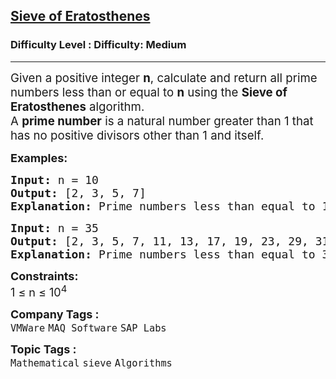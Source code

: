 <h2><a href="https://www.geeksforgeeks.org/problems/sieve-of-eratosthenes5242/1?page=2&company=SAP%20Labs&sortBy=submissions">Sieve of Eratosthenes</a></h2><h3>Difficulty Level : Difficulty: Medium</h3><hr><div class="problems_problem_content__Xm_eO"><p data-start="24" data-end="165"><span style="font-size: 14pt;">Given a positive integer <strong>n</strong>, calculate and return all prime numbers less than or equal to <strong>n</strong> using the <strong data-start="129" data-end="154">Sieve of Eratosthenes</strong> algorithm.<br></span><span style="font-size: 14pt;">A <strong data-start="169" data-end="185">prime number</strong> is a natural number greater than 1 that has no positive divisors other than 1 and itself.</span></p>
<p><strong><span style="font-size: 18px;">Examples:</span></strong></p>
<pre><strong><span style="font-size: 18px;">Input: </span></strong><span style="font-size: 18px;">n = 10</span>
<strong><span style="font-size: 18px;">Output: </span></strong><span style="font-size: 18px;">[2, 3, 5, 7]</span>
<strong><span style="font-size: 18px;">Explanation: </span></strong><span style="font-size: 18px;">Prime numbers less than equal to 10 are 2, 3, 5 and 7.</span></pre>
<pre><strong><span style="font-size: 18px;">Input: </span></strong><span style="font-size: 18px;">n = 35</span>
<span style="font-size: 18px;"><strong>Output: </strong>[2, 3, 5, 7, 11, 13, 17, 19, 23, 29, 31]</span>
<span style="font-size: 18px;"><strong>Explanation: </strong>Prime numbers less than equal to 35 are 2, 3, 5, 7, 11, 13, 17, 19, 23, 29 and 31.</span></pre>
<p><span style="font-size: 18px;"><strong>Constraints:</strong></span><br><span style="font-size: 18px;">1 ≤ n ≤ 10<sup>4</sup></span></p></div><p><span style=font-size:18px><strong>Company Tags : </strong><br><code>VMWare</code>&nbsp;<code>MAQ Software</code>&nbsp;<code>SAP Labs</code>&nbsp;<br><p><span style=font-size:18px><strong>Topic Tags : </strong><br><code>Mathematical</code>&nbsp;<code>sieve</code>&nbsp;<code>Algorithms</code>&nbsp;